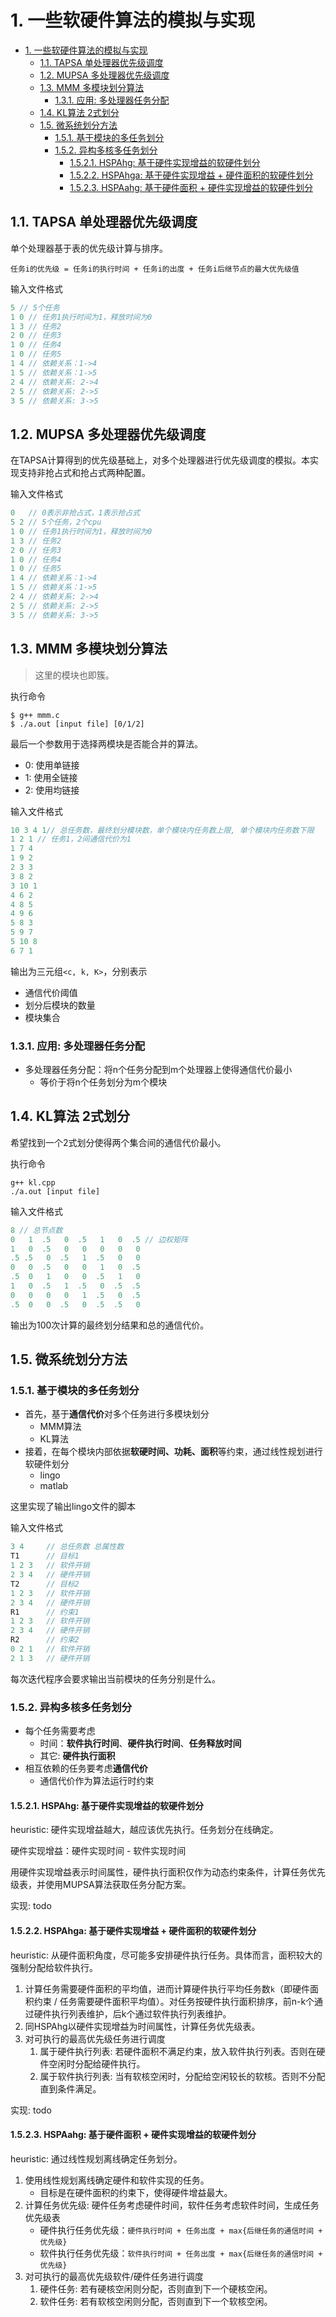 # 1. 一些软硬件算法的模拟与实现

- [1. 一些软硬件算法的模拟与实现](#1-一些软硬件算法的模拟与实现)
  - [1.1. TAPSA 单处理器优先级调度](#11-tapsa-单处理器优先级调度)
  - [1.2. MUPSA 多处理器优先级调度](#12-mupsa-多处理器优先级调度)
  - [1.3. MMM 多模块划分算法](#13-mmm-多模块划分算法)
    - [1.3.1. 应用: 多处理器任务分配](#131-应用-多处理器任务分配)
  - [1.4. KL算法 2式划分](#14-kl算法-2式划分)
  - [1.5. 微系统划分方法](#15-微系统划分方法)
    - [1.5.1. 基于模块的多任务划分](#151-基于模块的多任务划分)
    - [1.5.2. 异构多核多任务划分](#152-异构多核多任务划分)
      - [1.5.2.1. HSPAhg: 基于硬件实现增益的软硬件划分](#1521-hspahg-基于硬件实现增益的软硬件划分)
      - [1.5.2.2. HSPAhga: 基于硬件实现增益 + 硬件面积的软硬件划分](#1522-hspahga-基于硬件实现增益--硬件面积的软硬件划分)
      - [1.5.2.3. HSPAahg: 基于硬件面积 + 硬件实现增益的软硬件划分](#1523-hspaahg-基于硬件面积--硬件实现增益的软硬件划分)

## 1.1. TAPSA 单处理器优先级调度

单个处理器基于表的优先级计算与排序。

`任务i的优先级 = 任务i的执行时间 + 任务i的出度 + 任务i后继节点的最大优先级值`

输入文件格式

```c
5 // 5个任务
1 0 // 任务1执行时间为1，释放时间为0
1 3 // 任务2
2 0 // 任务3
1 0 // 任务4
1 0 // 任务5
1 4 // 依赖关系：1->4
1 5 // 依赖关系：1->5
2 4 // 依赖关系: 2->4
2 5 // 依赖关系: 2->5
3 5 // 依赖关系: 3->5
```

## 1.2. MUPSA 多处理器优先级调度

在TAPSA计算得到的优先级基础上，对多个处理器进行优先级调度的模拟。本实现支持非抢占式和抢占式两种配置。

输入文件格式

```c
0   // 0表示非抢占式，1表示抢占式
5 2 // 5个任务，2个cpu
1 0 // 任务1执行时间为1，释放时间为0
1 3 // 任务2
2 0 // 任务3
1 0 // 任务4
1 0 // 任务5
1 4 // 依赖关系：1->4
1 5 // 依赖关系：1->5
2 4 // 依赖关系: 2->4
2 5 // 依赖关系: 2->5
3 5 // 依赖关系: 3->5
```

## 1.3. MMM 多模块划分算法

> 这里的模块也即簇。

执行命令

```shell
$ g++ mmm.c
$ ./a.out [input file] [0/1/2]
```

最后一个参数用于选择两模块是否能合并的算法。

+ 0: 使用单链接
+ 1: 使用全链接
+ 2: 使用均链接

输入文件格式

```c
10 3 4 1// 总任务数，最终划分模块数，单个模块内任务数上限, 单个模块内任务数下限
1 2 1 // 任务1，2间通信代价为1
1 7 4
1 9 2
2 3 3
3 8 2
3 10 1
4 6 2
4 8 5
4 9 6
5 8 3
5 9 7
5 10 8
6 7 1
```

输出为三元组`<c, k, K>`，分别表示

+ 通信代价阈值
+ 划分后模块的数量
+ 模块集合

### 1.3.1. 应用: 多处理器任务分配

+ 多处理器任务分配：将n个任务分配到m个处理器上使得通信代价最小
  + 等价于将n个任务划分为m个模块

## 1.4. KL算法 2式划分

希望找到一个2式划分使得两个集合间的通信代价最小。

执行命令

```shell
g++ kl.cpp
./a.out [input file]
```

输入文件格式

```c
8 // 总节点数
0   1  .5   0  .5   1   0  .5 // 边权矩阵
1   0  .5   0   0   0   0   0
.5 .5   0  .5   1  .5   0   0
0   0  .5   0   0   1   0  .5
.5  0   1   0   0  .5   1   0
1   0  .5   1  .5   0  .5  .5
0   0   0   0   1  .5   0  .5
.5  0   0  .5   0  .5  .5   0
```

输出为100次计算的最终划分结果和总的通信代价。

## 1.5. 微系统划分方法

### 1.5.1. 基于模块的多任务划分

+ 首先，基于**通信代价**对多个任务进行多模块划分
  + MMM算法
  + KL算法
+ 接着，在每个模块内部依据**软硬时间、功耗、面积**等约束，通过线性规划进行软硬件划分
  + lingo
  + matlab

这里实现了输出lingo文件的脚本

输入文件格式

```c
3 4     // 总任务数 总属性数
T1      // 目标1
1 2 3   // 软件开销
2 3 4   // 硬件开销
T2      // 目标2
1 2 3   // 软件开销
2 3 4   // 硬件开销
R1      // 约束1
1 2 3   // 软件开销
2 3 4   // 硬件开销
R2      // 约束2
0 2 1   // 软件开销
2 1 3   // 硬件开销
```

每次迭代程序会要求输出当前模块的任务分别是什么。

### 1.5.2. 异构多核多任务划分

+ 每个任务需要考虑
  + 时间：**软件执行时间**、**硬件执行时间**、**任务释放时间**
  + 其它: **硬件执行面积**
+ 相互依赖的任务要考虑**通信代价**
  + 通信代价作为算法运行时约束

#### 1.5.2.1. HSPAhg: 基于硬件实现增益的软硬件划分

heuristic: 硬件实现增益越大，越应该优先执行。任务划分在线确定。

硬件实现增益：硬件实现时间 - 软件实现时间

用硬件实现增益表示时间属性，硬件执行面积仅作为动态约束条件，计算任务优先级表，并使用MUPSA算法获取任务分配方案。

实现: todo

#### 1.5.2.2. HSPAhga: 基于硬件实现增益 + 硬件面积的软硬件划分

heuristic: 从硬件面积角度，尽可能多安排硬件执行任务。具体而言，面积较大的强制分配给软件执行。

1. 计算任务需要硬件面积的平均值，进而计算硬件执行平均任务数`k`（即硬件面积约束 / 任务需要硬件面积平均值）。对任务按硬件执行面积排序，前n-k个通过硬件执行列表维护，后k个通过软件执行列表维护。
2. 同HSPAhg以硬件实现增益为时间属性，计算任务优先级表。
3. 对可执行的最高优先级任务进行调度
   1. 属于硬件执行列表:  若硬件面积不满足约束，放入软件执行列表。否则在硬件空闲时分配给硬件执行。
   2. 属于软件执行列表: 当有软核空闲时，分配给空闲较长的软核。否则不分配直到条件满足。

实现: todo

#### 1.5.2.3. HSPAahg: 基于硬件面积 + 硬件实现增益的软硬件划分

heuristic: 通过线性规划离线确定任务划分。

1. 使用线性规划离线确定硬件和软件实现的任务。
    + 目标是在硬件面积的约束下，使得硬件增益最大。
2. 计算任务优先级: 硬件任务考虑硬件时间，软件任务考虑软件时间，生成任务优先级表
    + 硬件执行任务优先级：`硬件执行时间 + 任务出度 + max{后继任务的通信时间 + 优先级}`
    + 软件执行任务优先级：`软件执行时间 + 任务出度 + max{后继任务的通信时间 + 优先级}`
3. 对可执行的最高优先级软件/硬件任务进行调度
   1. 硬件任务: 若有硬核空闲则分配，否则直到下一个硬核空闲。
   2. 软件任务: 若有软核空闲则分配，否则直到下一个软核空闲。
